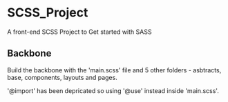 # SCSS_Project

A front-end SCSS Project to Get started with SASS

## Backbone

Build the backbone with the 'main.scss' file and 5 other folders - asbtracts, base, components, layouts and pages.

'@import' has been depricated so using '@use' instead inside 'main.scss'.
